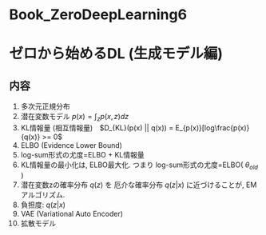 # Book_ZeroDeepLearning6
# ゼロから始めるDL (生成モデル編)

## 内容
1. 多次元正規分布
2. 潜在変数モデル $p(x) = \int_{z} p(x, z) dz$
3. KL情報量 (相互情報量)　$D_{KL}(p(x) || q(x)) = E_{p(x)}[log\frac{p(x)}{q(x)} >= 0$
4. ELBO (Evidence Lower Bound)
5. log-sum形式の尤度=ELBO + KL情報量
6. KL情報量の最小化は, ELBO最大化. つまり log-sum形式の尤度=ELBO( $\theta_{old}$ ) 
7. 潜在変数zの確率分布 $q(z)$ を 厄介な確率分布 $q(z | x)$ に近づけることが, EMアルゴリズム.
8. 負担度: $q(z | x)$
9. VAE (Variational Auto Encoder)
10. 拡散モデル
